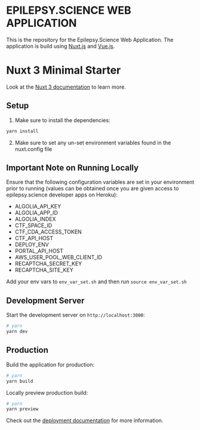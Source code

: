 # EPILEPSY.SCIENCE WEB APPLICATION
This is the repository for the Epilepsy.Science Web Application. The application is build using [Nuxt.js](https://nuxtjs.org) and [Vue.js](https://vuejs.org/).

# Nuxt 3 Minimal Starter

Look at the [Nuxt 3 documentation](https://nuxt.com/docs/getting-started/introduction) to learn more.

## Setup

1. Make sure to install the dependencies:

```bash
yarn install
```

2. Make sure to set any un-set environment variables found in the nuxt.config file

## Important Note on Running Locally

Ensure that the following configuration variables are set in your environment prior to running (values can be obtained once you are given access to epilepsy.science developer apps on Heroku):
* ALGOLIA_API_KEY
* ALGOLIA_APP_ID
* ALGOLIA_INDEX
* CTF_SPACE_ID
* CTF_CDA_ACCESS_TOKEN
* CTF_API_HOST
* DEPLOY_ENV
* PORTAL_API_HOST
* AWS_USER_POOL_WEB_CLIENT_ID
* RECAPTCHA_SECRET_KEY
* RECAPTCHA_SITE_KEY

Add your env vars to `env_var_set.sh` and then run `source env_var_set.sh`
## Development Server

Start the development server on `http://localhost:3000`:


```bash
# yarn
yarn dev
```

## Production

Build the application for production:

```bash
# yarn
yarn build
```

Locally preview production build:

```bash
# yarn
yarn preview
```

Check out the [deployment documentation](https://nuxt.com/docs/getting-started/deployment) for more information.
